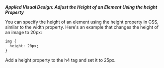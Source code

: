 ***Applied Visual Design: Adjust the Height of an Element Using the height Property***

You can specify the height of an element using the height property in CSS, similar to the width property. Here's an example that changes the height of an image to 20px:

```html
img {
  height: 20px;
}
```

Add a height property to the h4 tag and set it to 25px.

